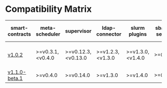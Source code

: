 # Compatibility Matrix

| smart-contracts                                                                                     | meta-scheduler    | supervisor          | ldap-connector    | slurm plugins    | sbatch-service | smart-contracts-exporter | cli                              |
| --------------------------------------------------------------------------------------------------- | ----------------- | ------------------- | ----------------- | ---------------- | -------------- | ------------------------ | -------------------------------- |
| [v1.0.2](https://github.com/deepsquare-io/grid/releases/tag/smart-contracts%2Fv1.0.2)               | >=v0.3.1, <v0.4.0 | >=v0.12.3, <v0.13.0 | >=v1.2.3, <v1.3.0 | >=v1.3.0,<v1.4.0 | >=0.11.0       | >=v0.3.2, <v0.4.0        | >=v1.0.0-alpha.5, <v1.0.0-beta.5 |
| [v1.1.0-beta.1](https://github.com/deepsquare-io/grid/releases/tag/smart-contracts%2Fv1.1.0-beta.1) | >=v0.4.0          | >=v0.14.0           | >=v1.3.0          | >=v1.4.0         | >=0.12.0       | >=v0.4.0                 | >=v1.0.0-beta.5                  |
